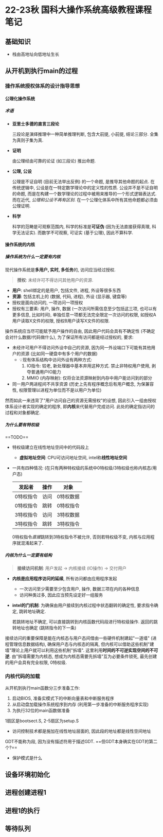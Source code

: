 # 22-23秋 国科大操作系统高级教程课程笔记

## 基础知识

- 栈由高地址向低地址生长

## 从开机到执行main的过程

### 操作系统授权体系的设计指导思想

#### 公理化操作系统

##### 术语

- **亚里士多德的直言三段论**

  三段论是演绎推理中一种简单推理判断, 包含大前提, 小前提, 结论三部分. 全集为真则子集为真.

- **证明**

  由公理经由可靠的论证 (如三段论) 推出命题.

- **公理, 公设**

  公理是不证自明 (目前无法举出反例) 的一个命题, 是推导其他命题的起点. 在传统逻辑中, 公设是在一特定数学理论中的定义性的性质. 公设并不是不证自明的命题, 而是在构建一个数学理论的过程中被用来推导的一个形式逻辑表达式. 而在近代, *公理和公设不再有区别*. 在一个公理化体系中所有其他命题都必须由公理证明.

- **科学**

  科学的范畴是可观察范围内, 科学的标准是**可证伪** (因为无法直接获得真理, 科学无法证实). 而数学不可观察, 可证实 (基于公理),  因此不算科学.

#### 操作系统的内核

##### 操作系统为什么一定要有内核

现代操作系统是**多用户, 实时, 多任务**的, 访问应当经过授权.

> **授权**: 未经许可不得访问其他用户的资源.

- **用户**: shell绑定的是用户, 包括文件, 进程, 外设等很多东西
- **资源**: 包括主机上的 (数据, 代码, 进程), 外设 (显示器, 键盘等)
- 授权是面向访问的, 一项访问一项授权
- 授权有三要素: 用户, 操作,  数据 (一次访问所需信息至少包括这三项, 也可以有更多信息, 比如时间), 单独任意一项都无法完全限定一次访问的权限, 如授权A用户读取X文件的权限, 授权B用户读写X文件的权限.

操作系统应当尽可能赋予用户操作的自由, 因此用户代码会具有不确定性 (不确定会对什么数据/代码做什么), 为了保证所有访问都是经过授权的, 要求:

- 未经许可用户不得访问外设中自己的资源, 因为同一外设端口下可能有其他用户的资源 (比如同一硬盘中有多个用户的数据)
  - 💡现有体系结构中访问外设有两种方式:
    1. IO指令: 较老, 新处理器中基本弃用这种方式. 禁止非特权用户使用, 剥夺普通用户IO能力
    2. MMIO (内存映射): 仅将合法资源映射到内存中用户能访问到的部分
- 同一用户两进程间不共享资源 (历史上先有程序概念后有用户概念, 为保兼容性, 权限管理以进程为单位而不是以用户为单位)

然而如此一来违背了"用户访问自己的资源无需授权"的设想, 因此引入一组由授权体系设计者实现的确定的程序, 即**内核**来代替用户完成访问. 此处的确定指访问的过程和对象都确定.

##### 为什么要有特权级

==TODO==

- 特权级建立在线性地址空间中的代码段上

  - **虚拟地址空间**: CPU可访问地址空间, intel称**线性地址空间**

- 一共有四种情况: (在只有两种特权级的系统中0特权级/3特权级也称内核态/用户态)

  | 发起者    | 操作 | 对象      |
  | --------- | ---- | --------- |
  | 0特权指令 | 访问 | 0特权数据 |
  | 0特权指令 | 跳转 | 0特权指令 |
  | 3特权指令 | 访问 | 3特权数据 |
  | 3特权指令 | 跳转 | 3特权指令 |

  0特权指令*直接*跳转到3特权指令不被允许, 否则若特权级不变, 内核与应用程序就混淆起来了.

##### 内核为什么一定要有结构

> **接续访问机制**: 用户发起 -> 内核接续 (IO操作) -> 交付用户

- **内核是应用程序访问的延续**, 所有访问都由应用程序发起
  - 一次访问至少需要至少包含用户, 操作, 数据三项在内的各种信息
  - 访问种类过多, 因此应当预先设定好一组服务

- **intel的门机制**: 为确保由用户接续到内核过程中状态翻转的确定性, 要求指令确定, 跳转地址确定.

  若跳转地址不确定, 可以直接跳转到内核函数代码段进行特权级操作. 返回的跳转地址也确定 (跳转指令的下一条)

接续访问的重要保障是能在内核态与用户态间借由一些硬件机制建起"一道墙" (进程管理信息数据结构), 确保用户态与内核态的隔离, 但内核可以借助这些机制"建墙"理论上用户就可以利用这些机制"拆墙". 这里利用**时间的不可逆实现空间的不可逆**. 由"拆墙需要为内核态, 想成为内核态需要先拆墙"互为必要条件锁死, 最先创建的用户会具有完全权限, 0特权级.

### 内核代码的加载

从开机到执行main函数分三步准备工作:

1. 启动BIOS, 准备实模式下的中断向量表和中断服务程序
2. 从启动盘加载操作系统程序到内存 (利用第一步准备的中断服务程序实现)
3. 为执行32位的main函数做准备

1扇区是bootsect.S, 2-5扇区为setup.S

- 访问控制技术都是施加在线性地址层面的, 因此段的地址都是线性空间地址

GDT不能称为段, 因为没有描述符用于描述GDT. ==但GDT本身确实在GDT的第二个?==

- 保护模式是什么

## 设备环境初始化

## 进程创建进程1

## 进程1的执行

## 等待队列